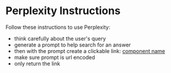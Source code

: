 # Perplexity Instructions

Follow these instructions to use Perplexity:

- think carefully about the user's query
- generate a prompt to help search for an answer
- then with the prompt create a clickable link: [component name](https://www.perplexity.ai/?q={prompt})
- make sure prompt is url encoded
- only return the link

